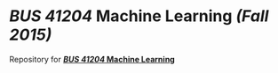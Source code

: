 # _BUS 41204_ Machine Learning _(Fall 2015)_

Repository for [**_BUS 41204_ Machine Learning**](http://ChicagoBoothML.GitHub.io/MachineLearning_Fall2015)
